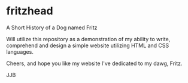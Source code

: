 # fritzhead
A Short History of a Dog named Fritz

Will utilize this repository as a demonstration of my ability to write, comprehend and design a simple website utilizing HTML and CSS languages.

Cheers, and hope you like my website I've dedicated to my dawg, Fritz.

JJB
